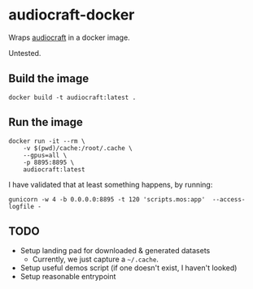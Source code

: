 # audiocraft-docker

Wraps [audiocraft](https://github.com/facebookresearch/audiocraft) in a docker
image.

Untested.

## Build the image

```shell
docker build -t audiocraft:latest .
```

## Run the image

```shell
docker run -it --rm \
    -v $(pwd)/cache:/root/.cache \
    --gpus=all \
    -p 8895:8895 \
    audiocraft:latest
```

I have validated that at least something happens, by running:

```shell
gunicorn -w 4 -b 0.0.0.0:8895 -t 120 'scripts.mos:app'  --access-logfile -
```

## TODO

- Setup landing pad for downloaded & generated datasets
  - Currently, we just capture a `~/.cache`.
- Setup useful demos script (if one doesn't exist, I haven't looked)
- Setup reasonable entrypoint

